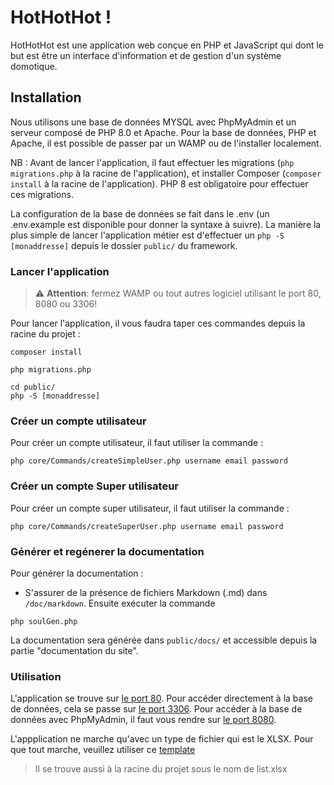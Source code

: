 # HotHotHot !

HotHotHot est une application web conçue en PHP et JavaScript qui dont le but est être un interface d'information et de gestion d'un système domotique.

## Installation

Nous utilisons une base de données MYSQL avec PhpMyAdmin et un serveur composé de PHP 8.0 et Apache. Pour la base de données, PHP et Apache, il est possible de passer par un WAMP ou de l'installer localement.

NB : Avant de lancer l'application, il faut effectuer les migrations (`php migrations.php` à la racine de l'application), et installer Composer (`composer install` à la racine de l'application). PHP 8 est obligatoire pour effectuer ces migrations.

La configuration de la base de données se fait dans le .env (un .env.example est disponible pour donner la syntaxe à suivre). La manière la plus simple de lancer l'application métier est d'effectuer un `php -S [monaddresse]` depuis le dossier `public/` du framework.


### Lancer l'application

> :warning: **Attention**: fermez WAMP ou tout autres logiciel utilisant le port 80, 8080 ou 3306!

Pour lancer l'application, il vous faudra taper ces commandes depuis la racine du projet :

```
composer install
```

```
php migrations.php
```

```
cd public/
php -S [monaddresse]
```

### Créer un compte utilisateur

Pour créer un compte utilisateur, il faut utiliser la commande :

```
php core/Commands/createSimpleUser.php username email password
```

### Créer un compte Super utilisateur

Pour créer un compte super utilisateur, il faut utiliser la commande :

```
php core/Commands/createSuperUser.php username email password
```


### Générer et regénerer la documentation

Pour générer la documentation : 
- S'assurer de la présence de fichiers Markdown (.md) dans `/doc/markdown`.
Ensuite exécuter la commande

```
php soulGen.php
```
La documentation sera générée dans `public/docs/` et accessible depuis la partie "documentation du site".

### Utilisation

L'application se trouve sur [le port 80](http://localhost:80). Pour accéder directement à la base de données, cela se
passe sur [le port 3306](http://localhost:3306). Pour accéder à la base de données avec PhpMyAdmin, il faut vous rendre
sur [le port 8080](http://localhost:8080).

L'appplication ne marche qu'avec un type de fichier qui est le XLSX. Pour que tout marche, veuillez utiliser
ce [template](https://drive.google.com/file/d/1yrEBeDg6ypIsj1i8ccbXeVn_YEbebCZF/view?usp=sharing)

> Il se trouve aussi à la racine du projet sous le nom de list.xlsx

